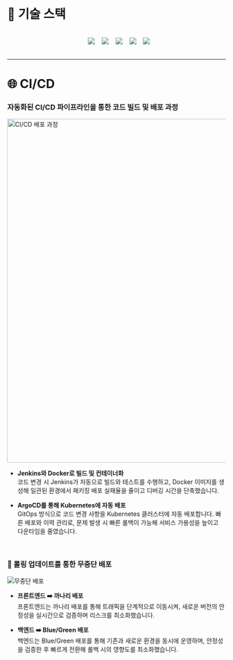 # 🔧 기술 스택
<br>
<div align="center">
    &nbsp;&nbsp;&nbsp;<img src="https://img.shields.io/badge/jenkins-CF4045?style=flat&logo=jenkins&logoColor=white">
    &nbsp;&nbsp;&nbsp;<img src="https://img.shields.io/badge/docker-002260?style=flat&logo=docker&logoColor=white">
    &nbsp;&nbsp;&nbsp;<img src="https://img.shields.io/badge/kubernetes-%231572B6?style=flat&logo=kubernetes&logoColor=white">
    &nbsp;&nbsp;&nbsp;<img src="https://img.shields.io/badge/argo-EF7B4D?style=flat&logo=argo&logoColor=white">
    &nbsp;&nbsp;&nbsp;<img src="https://img.shields.io/badge/Longhorn-%23323330?style=flat&logo=Longhorn&logoColor=white">
</div>
<br>


---
  
# 🌐 CI/CD  
### 자동화된 CI/CD 파이프라인을 통한 코드 빌드 및 배포 과정

<img width="794" alt="CI/CD 배포 과정" src="https://github.com/user-attachments/assets/34926564-44d3-453e-ab13-d689f35e160d">

- **Jenkins와 Docker로 빌드 및 컨테이너화** <br>
코드 변경 시 Jenkins가 자동으로 빌드와 테스트를 수행하고, Docker 이미지를 생성해 일관된 환경에서 패키징 배포 실패율을 줄이고 디버깅 시간을 단축했습니다.

- **ArgoCD를 통해 Kubernetes에 자동 배포** <br>
GitOps 방식으로 코드 변경 사항을 Kubernetes 클러스터에 자동 배포합니다. 빠른 배포와 이력 관리로, 문제 발생 시 빠른 롤백이 가능해 서비스 가용성을 높이고 다운타임을 줄였습니다.

<br>

### 🔄 롤링 업데이트를 통한 무중단 배포
![무중단 배포](https://github.com/user-attachments/assets/ee8be803-8c91-4e9b-998d-9a07b90a3630)

- **프론트엔드 ➡️ 까나리 배포** <br>
프론트엔드는 까나리 배포를 통해 트래픽을 단계적으로 이동시켜, 새로운 버전의 안정성을 실시간으로 검증하며 리스크를 최소화했습니다.

- **백엔드 ➡️ Blue/Green 배포** <br>
백엔드는 Blue/Green 배포를 통해 기존과 새로운 환경을 동시에 운영하며, 안정성을 검증한 후 빠르게 전환해 롤백 시의 영향도를 최소화했습니다.
